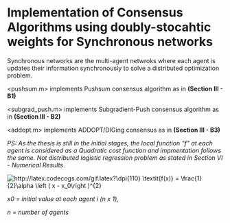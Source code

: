 # Implementation of Consensus Algorithms using doubly-stocahtic weights for Synchronous networks

Synchronous networks are the multi-agent netwroks where each agent is updates their information synchronously to solve a distributed optimization problem.

<pushsum.m> implements Pushsum consensus algorithm as in **(Section III - B1)**

<subgrad_push.m> implements Subgradient-Push consensus algorithm as in **(Section III - B2)**

<addopt.m> implements ADDOPT/DIGing consensus as in **(Section III - B3)**


*PS: As the thesis is still in the initial stages, the local function "f" at each agent is considered as a Quadratic cost function and impmentation follows the same.  Not distributed logistic regression problem as stated in Section VI - Numerical Results*

<img src="http://latex.codecogs.com/gif.latex?\dpi{110}&space;\textit{f(x)}&space;=&space;\frac{1}{2}\alpha&space;\left&space;(&space;x&space;-&space;x_0\right&space;)^{2}" title="http://latex.codecogs.com/gif.latex?\dpi{110} \textit{f(x)} = \frac{1}{2}\alpha \left ( x - x_0\right )^{2}" />

*x0 = initial value at each agent i (n x 1),*

*n = number of agents*

